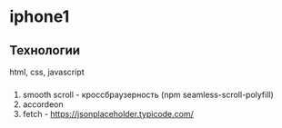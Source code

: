 # iphone1
## Технологии
html, css, javascript
### 
1. smooth scroll - кроссбраузерность (npm seamless-scroll-polyfill)
2. accordeon
3. fetch - https://jsonplaceholder.typicode.com/
